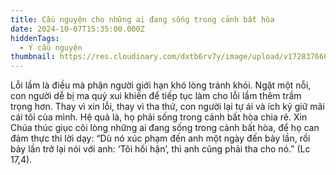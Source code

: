 ```yaml
---
title: Cầu nguyện cho những ai đang sống trong cảnh bất hòa
date: 2024-10-07T15:35:00.000Z
hiddenTags:
  - Ý cầu nguyện
thumbnail: https://res.cloudinary.com/dxtb6rv7y/image/upload/v1728376662/3_qmmphh.png
---
```

Lỗi lầm là điều mà phận người giới hạn khó lòng tránh khỏi. Ngặt một nỗi, con người dễ bị ma quỷ xui khiến để tiếp tục làm cho lỗi lầm thêm trầm trọng hơn. Thay vì xin lỗi, thay vì tha thứ, con người lại tự ái và ích kỷ giữ mãi cái tôi của mình. Hệ quả là, họ phải sống trong cảnh bất hòa chia rẽ. Xin Chúa thúc giục cõi lòng những ai đang sống trong cảnh bất hòa, để họ can đảm thực thi lời dạy: “Dù nó xúc phạm đến anh một ngày đến bảy lần, rồi bảy lần trở lại nói với anh: ‘Tôi hối hận’, thì anh cũng phải tha cho nó.” (Lc 17,4).
